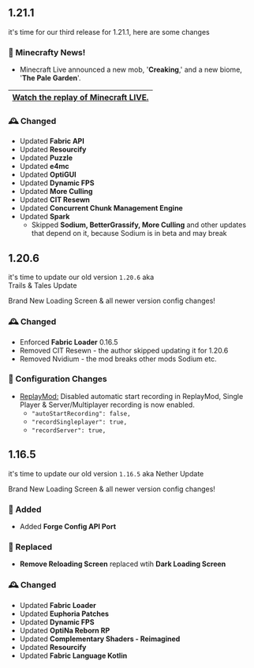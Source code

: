 ## 1.21.1

it's time for our third release for 1.21.1, here are some changes
### 📢 Minecrafty News!
- Minecraft Live announced a new mob, '**Creaking**,' and a new biome, '**The Pale Garden**'. 

| [Watch the replay of Minecraft LIVE.](https://www.youtube.com/watch?v=qnX6sPFjXnA&embeds_referring_euri=https%3A%2F%2Fwww.minecraft.net%2F&embeds_referring_origin=https%3A%2F%2Fwww.minecraft.net&source_ve_path=Mjg2NjY) |
|-------------------------------------|

### 🕰️ Changed
- Updated **Fabric API**
- Updated **Resourcify**
- Updated **Puzzle**
- Updated **e4mc**
- Updated **OptiGUI**
- Updated **Dynamic FPS**
- Updated **More Culling**
- Updated **CIT Resewn**
- Updated **Concurrent Chunk Management Engine**
- Updated **Spark**
  - Skipped **Sodium, BetterGrassify, More Culling** and other updates that depend on it, because Sodium is in beta and may break


## 1.20.6
it's time to update our old version `1.20.6` aka 	
Trails & Tales Update

Brand New Loading Screen & all newer version config changes!
### 🕰️ Changed
- Enforced **Fabric Loader** 0.16.5
 - Removed CIT Resewn - the author skipped updating it for 1.20.6
 - Removed Nvidium - the mod breaks other mods Sodium etc.

### 📂 Configuration Changes  
- [ReplayMod:](https://github.com/OptiNa-Team/OptiNa-Reborn/blob/main/src/overrides/config/yosbr/config/replaymod.json) Disabled automatic start recording in ReplayMod, Single Player & Server/Multiplayer recording is now enabled.
  - `"autoStartRecording": false,`
  - `"recordSingleplayer": true,`
  - `"recordServer": true,`

## 1.16.5

it's time to update our old version `1.16.5` aka Nether Update

Brand New Loading Screen & all newer version config changes!

### 🚀 Added
- Added **Forge Config API Port**

### 🚂 Replaced
- **Remove Reloading Screen** replaced wtih  **Dark Loading Screen**


### 🕰️ Changed
- Updated **Fabric Loader**
- Updated **Euphoria Patches**
- Updated **Dynamic FPS**
- Updated **OptiNa Reborn RP**
- Updated **Complementary Shaders - Reimagined**
- Updated **Resourcify**
- Updated **Fabric Language Kotlin**
